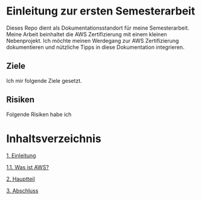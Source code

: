 # Einleitung zur ersten Semesterarbeit
Dieses Repo dient als Dokumentationsstandort für meine Semesterarbeit.
Meine Arbeit beinhaltet die AWS Zertifizierung mit einem kleinen Nebenprojekt.
Ich möchte meinen Werdegang zur AWS Zertifizierung dokumentieren und nützliche Tipps in diese Dokumentation integrieren.

## Ziele
Ich mir folgende Ziele gesetzt.

## Risiken
Folgende Risiken habe ich 


# Inhaltsverzeichnis

[1. Einleitung](./Einleitung/README.md)

[1.1. Was ist AWS?](./Einleitung/was_ist_aws.md.md)

[2. Hauptteil](./Hauptteil/README.md)

[3. Abschluss](./Schlussteil/README.md)